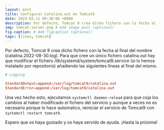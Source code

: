 ```yaml
---
layout: post
title: Configurar Catalina.out en Tomcat9
date: 2023-03-11 09:30:00 +0000
description: Por defecto, Tomcat 9 crea dicho fichero con la fecha al final del nombre (catalina.2022-08-30.log)
img: tomcat-server.png # Add image post (optional)
fig-caption: # Add figcaption (optional)
tags: [linux, tomcat]
---
```


Por defecto, Tomcat 9 crea dicho fichero con la fecha al final del nombre (catalina.2022-08-30.log). Para que cree un único fichero catalina.out hay que modificar el fichero /lib/systemd/system/tomcat9.service (si lo hemos instalado por repositorio) añadiendo las siguientes líneas al final del mismo.

```conf
# Logging

StandardOutput=append:/var/log/tomcat9/catalina.out
StandardError=append:/var/log/tomcat9/catalina.out
```

Una vez hecho esto, ejecutamos `systemctl daemon-reload` para que coja los cambios al haber modificado el fichero del servicio y aunque a veces no es necesario porque lo hace automatico, reiniciar el servicio de Tomcat9 con `systemctl restart tomcat9`.

Espero que os haya gustado y os haya servido de ayuda. ¡Hasta la próxima!
